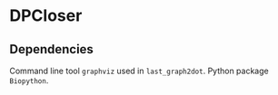 # DPCloser

## Dependencies

Command line tool `graphviz` used in `last_graph2dot`.
Python package `Biopython`.